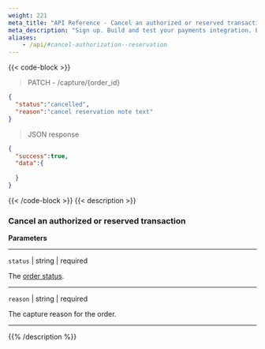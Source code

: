 ```yaml
---
weight: 221
meta_title: "API Reference - Cancel an authorized or reserved transaction - MultiSafepay Docs"
meta_description: "Sign up. Build and test your payments integration. Explore our products and services. Use our API Reference, SDKs, and wrappers. Get support."
aliases:
    - /api/#cancel-authorization--reservation
---
```

{{< code-block >}}

> PATCH - /capture/{order_id}

```json
{
  "status":"cancelled",
  "reason":"cancel reservation note text"
}
```
> JSON response


```json
{
  "success":true,
  "data":{
    
  }
}
```
{{< /code-block >}}
{{< description >}}
### Cancel an authorized or reserved transaction

**Parameters**

----------------
`status` | string | required

The [order status](/payments/multisafepay-statuses/). 

----------------
`reason` | string | required

The capture reason for the order.  

----------------


{{% /description %}}